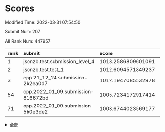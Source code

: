 # Scores

Modified Time: 2022-03-31 07:54:50

Submit Num: 207

All Rank Num: 447957

| rank |               submit               |       score        |       sigma        | pk_num |
| :--- | :--------------------------------- | :----------------- | :----------------- | :----- |
| 1    | jsonzb.test.submission_level_4     | 1013.2586809601091 | 0.7998887034263199 | 8662   |
| 2    | jsonzb.test.test_1                 | 1012.6094571849237 | 0.7984287976424934 | 8659   |
| 3    | cpp.21_12_24.submission-2b2ea0d7   | 1012.1947085532978 | 0.7909777147431245 | 8656   |
| 54   | cpp.2022_01_09.submission-816672bd | 1005.7234172917414 | 0.7158365910876889 | 8655   |
| 71   | cpp.2022_01_09.submission-5b0e3de2 | 1003.6744023569177 | 0.7214784659320885 | 8659   |


<details>
<summary>全部</summary>

| rank |                 submit                 |       score        |       sigma        | pk_num |
| :--- | :------------------------------------- | :----------------- | :----------------- | :----- |
| 1    | jsonzb.test.submission_level_4         | 1013.2586809601091 | 0.7998887034263199 | 8662   |
| 2    | jsonzb.test.test_1                     | 1012.6094571849237 | 0.7984287976424934 | 8659   |
| 3    | cpp.21_12_24.submission-2b2ea0d7       | 1012.1947085532978 | 0.7909777147431245 | 8656   |
| 4    | gobigger.level_3.submission_level_3_21 | 1011.7380745992308 | 0.7545803727535008 | 8651   |
| 5    | gobigger.level_3.submission_level_3_39 | 1011.3635843093668 | 0.7700262932671389 | 8658   |
| 6    | gobigger.level_3.submission_level_3_4  | 1011.3629637131011 | 0.7640285087659866 | 8651   |
| 7    | gobigger.level_3.submission_level_3_3  | 1011.3311538774201 | 0.8014025044707505 | 8659   |
| 8    | gobigger.level_3.submission_level_3_30 | 1010.957881270394  | 0.7528631140666889 | 8655   |
| 9    | gobigger.level_3.submission_level_3_11 | 1010.9252569226751 | 0.7774081125399844 | 8657   |
| 10   | gobigger.level_3.submission_level_3_12 | 1010.9155562574651 | 0.7615937754925484 | 8654   |
| 11   | gobigger.level_3.submission_level_3_26 | 1010.8778129309435 | 0.7552736808587477 | 8662   |
| 12   | gobigger.level_3.submission_level_3_40 | 1010.8659901444421 | 0.7764623773424726 | 8656   |
| 13   | gobigger.level_3.submission_level_3_0  | 1010.8609967999594 | 0.7618586206919877 | 8662   |
| 14   | gobigger.level_3.submission_level_3_35 | 1010.805615852477  | 0.7673358611435521 | 8654   |
| 15   | gobigger.level_3.submission_level_3_15 | 1010.8037576338858 | 0.7774177519749059 | 8653   |
| 16   | gobigger.level_3.submission_level_3_41 | 1010.6054745742214 | 0.766243012362585  | 8656   |
| 17   | gobigger.level_3.submission_level_3_29 | 1010.5949723537832 | 0.7606076298089383 | 8659   |
| 18   | gobigger.level_3.submission_level_3_49 | 1010.512929202583  | 0.7700918775753745 | 8656   |
| 19   | gobigger.level_3.submission_level_3_31 | 1010.475915182997  | 0.7671179107114932 | 8656   |
| 20   | gobigger.level_3.submission_level_3_5  | 1010.4287496137874 | 0.758501123980794  | 8655   |
| 21   | gobigger.level_3.submission_level_3_37 | 1010.3752901279648 | 0.7539606320380698 | 8658   |
| 22   | gobigger.level_3.submission_level_3_17 | 1010.339508724111  | 0.7615707398601872 | 8655   |
| 23   | gobigger.level_3.submission_level_3_38 | 1010.3333247598916 | 0.7516350624087555 | 8651   |
| 24   | gobigger.level_3.submission_level_3_23 | 1010.2979927814412 | 0.7512829445595702 | 8659   |
| 25   | gobigger.level_3.submission_level_3_19 | 1010.2455725659913 | 0.7627083449664641 | 8659   |
| 26   | gobigger.level_3.submission_level_3_22 | 1010.1740838118304 | 0.7567482210594777 | 8652   |
| 27   | gobigger.level_3.submission_level_3_47 | 1010.1404849780016 | 0.7758370866006835 | 8657   |
| 28   | gobigger.level_3.submission_level_3_43 | 1010.1117736524825 | 0.7861246454446494 | 8654   |
| 29   | gobigger.level_3.submission_level_3_9  | 1010.1092925400538 | 0.7677319000935983 | 8656   |
| 30   | gobigger.level_3.submission_level_3_6  | 1009.8749578510792 | 0.7684627439607241 | 8658   |
| 31   | gobigger.level_3.submission_level_3_48 | 1009.8674098407366 | 0.757421337816586  | 8658   |
| 32   | gobigger.level_3.submission_level_3_33 | 1009.8266246493359 | 0.7387694193504093 | 8651   |
| 33   | gobigger.level_3.submission_level_3_27 | 1009.8221672439032 | 0.7447922576964435 | 8658   |
| 34   | gobigger.level_3.submission_level_3_25 | 1009.6415526114938 | 0.7570009083407377 | 8653   |
| 35   | gobigger.level_3.submission_level_3_36 | 1009.6379350534555 | 0.7447771717844445 | 8654   |
| 36   | gobigger.level_3.submission_level_3_32 | 1009.6279759001826 | 0.7550006220057468 | 8661   |
| 37   | gobigger.level_3.submission_level_3_10 | 1009.6183817850532 | 0.7583328227670191 | 8656   |
| 38   | gobigger.level_3.submission_level_3_2  | 1009.5005553753949 | 0.7437685285335838 | 8653   |
| 39   | gobigger.level_3.submission_level_3_20 | 1009.4597942457904 | 0.746210910797027  | 8656   |
| 40   | gobigger.level_3.submission_level_3_24 | 1009.4565543826603 | 0.7331197540726629 | 8657   |
| 41   | gobigger.level_3.submission_level_3_46 | 1009.4320171197685 | 0.7700442717848756 | 8656   |
| 42   | gobigger.level_3.submission_level_3_13 | 1009.4316935794658 | 0.7613485991620383 | 8654   |
| 43   | gobigger.level_3.submission_level_3_18 | 1009.3876108925305 | 0.7522459718927372 | 8657   |
| 44   | gobigger.level_3.submission_level_3_28 | 1009.259379598807  | 0.7624397939605205 | 8659   |
| 45   | gobigger.level_3.submission_level_3_34 | 1009.194752734472  | 0.7314039944740804 | 8660   |
| 46   | gobigger.level_3.submission_level_3_7  | 1009.1892870117924 | 0.7456508934418595 | 8652   |
| 47   | gobigger.level_3.submission_level_3_16 | 1009.1678810061112 | 0.7289769271912379 | 8653   |
| 48   | gobigger.level_3.submission_level_3_42 | 1009.1631092421123 | 0.7551220463919792 | 8654   |
| 49   | gobigger.level_3.submission_level_3_44 | 1009.0003080608666 | 0.7478906557871347 | 8654   |
| 50   | gobigger.level_3.submission_level_3_14 | 1008.9173974887478 | 0.7589268593746127 | 8655   |
| 51   | gobigger.level_3.submission_level_3_45 | 1008.8703056757126 | 0.777899434036753  | 8659   |
| 52   | gobigger.level_3.submission_level_3_1  | 1008.6880430164586 | 0.7531281817668861 | 8653   |
| 53   | gobigger.level_3.submission_level_3_8  | 1008.4899930411531 | 0.7427883992827499 | 8648   |
| 54   | cpp.2022_01_09.submission-816672bd     | 1005.7234172917414 | 0.7158365910876889 | 8655   |
| 55   | gobigger.level_1.submission_level_1_27 | 1004.633079377838  | 0.7340271672448377 | 8657   |
| 56   | gobigger.level_1.submission_level_1_31 | 1004.5943229278574 | 0.7271666643317605 | 8658   |
| 57   | gobigger.level_1.submission_level_1_36 | 1004.4505923177746 | 0.7155653029703074 | 8659   |
| 58   | gobigger.level_1.submission_level_1_0  | 1004.4370535330539 | 0.714971260896394  | 8657   |
| 59   | gobigger.level_1.submission_level_1_10 | 1004.2301464798362 | 0.7276499189670805 | 8658   |
| 60   | gobigger.level_1.submission_level_1_24 | 1004.1412094543311 | 0.719612975630291  | 8659   |
| 61   | gobigger.level_1.submission_level_1_42 | 1004.0220920230515 | 0.720584032536486  | 8655   |
| 62   | gobigger.level_1.submission_level_1_48 | 1004.0072220938033 | 0.7208642425116755 | 8654   |
| 63   | gobigger.level_1.submission_level_1_30 | 1003.9972154182138 | 0.7182381629703447 | 8654   |
| 64   | gobigger.level_1.submission_level_1_47 | 1003.9609366158782 | 0.7252911179857489 | 8656   |
| 65   | gobigger.level_1.submission_level_1_39 | 1003.9429895635434 | 0.7212953629518949 | 8655   |
| 66   | gobigger.level_1.submission_level_1_33 | 1003.8406541023398 | 0.7172735182251173 | 8654   |
| 67   | gobigger.level_1.submission_level_1_19 | 1003.8375399629202 | 0.7189528772967319 | 8654   |
| 68   | gobigger.level_1.submission_level_1_41 | 1003.7226304497983 | 0.7186625387292453 | 8658   |
| 69   | gobigger.level_1.submission_level_1_14 | 1003.714768273998  | 0.7117663629836427 | 8657   |
| 70   | gobigger.level_1.submission_level_1_8  | 1003.6814240651222 | 0.7103659762432716 | 8655   |
| 71   | cpp.2022_01_09.submission-5b0e3de2     | 1003.6744023569177 | 0.7214784659320885 | 8659   |
| 72   | gobigger.level_1.submission_level_1_26 | 1003.6600678185924 | 0.7045078193859697 | 8657   |
| 73   | gobigger.level_1.submission_level_1_11 | 1003.6537733986277 | 0.7071201294129249 | 8649   |
| 74   | gobigger.level_1.submission_level_1_7  | 1003.6345264308278 | 0.7123626895354466 | 8654   |
| 75   | gobigger.level_1.submission_level_1_4  | 1003.6340992298591 | 0.7204277454786077 | 8657   |
| 76   | gobigger.level_1.submission_level_1_13 | 1003.5457857544181 | 0.7089875367388027 | 8655   |
| 77   | gobigger.level_1.submission_level_1_15 | 1003.5129227075607 | 0.7228764069184653 | 8650   |
| 78   | gobigger.level_1.submission_level_1_40 | 1003.4173664642278 | 0.7115059795499039 | 8657   |
| 79   | gobigger.level_1.submission_level_1_18 | 1003.3797313367974 | 0.7099563962684888 | 8658   |
| 80   | gobigger.level_1.submission_level_1_43 | 1003.3138910498255 | 0.7176299088202156 | 8659   |
| 81   | gobigger.level_1.submission_level_1_5  | 1003.2936240578238 | 0.7230062055939761 | 8661   |
| 82   | gobigger.level_1.submission_level_1_12 | 1003.2490014041496 | 0.7175229272362781 | 8656   |
| 83   | gobigger.level_1.submission_level_1_9  | 1003.2278187799776 | 0.7192023179698405 | 8653   |
| 84   | gobigger.level_1.submission_level_1_1  | 1003.2202682682941 | 0.7361771804154744 | 8658   |
| 85   | gobigger.level_1.submission_level_1_21 | 1003.2088361841328 | 0.715571128120011  | 8660   |
| 86   | gobigger.level_1.submission_level_1_38 | 1003.1537041926947 | 0.7267208145583093 | 8655   |
| 87   | gobigger.level_1.submission_level_1_17 | 1003.1496640877884 | 0.7179282166438965 | 8656   |
| 88   | gobigger.level_1.submission_level_1_32 | 1003.0929710303259 | 0.7139394575331584 | 8653   |
| 89   | gobigger.level_1.submission_level_1_6  | 1003.0900417986824 | 0.7161589453578905 | 8656   |
| 90   | gobigger.level_1.submission_level_1_20 | 1003.0862981441616 | 0.7085434118081589 | 8658   |
| 91   | gobigger.level_1.submission_level_1_22 | 1002.9147636785633 | 0.7199250444181325 | 8653   |
| 92   | gobigger.level_1.submission_level_1_29 | 1002.8630623625846 | 0.7248523807178746 | 8656   |
| 93   | gobigger.level_1.submission_level_1_16 | 1002.8352913816359 | 0.707535316883991  | 8657   |
| 94   | gobigger.level_1.submission_level_1_23 | 1002.7517774157975 | 0.7259064227063421 | 8656   |
| 95   | gobigger.level_1.submission_level_1_28 | 1002.7459613575338 | 0.7183335539305288 | 8656   |
| 96   | gobigger.level_1.submission_level_1_44 | 1002.7443145542661 | 0.7186779685096275 | 8655   |
| 97   | gobigger.level_1.submission_level_1_49 | 1002.5664133808916 | 0.7086682076830402 | 8656   |
| 98   | gobigger.level_1.submission_level_1_46 | 1002.4998752377822 | 0.7181294182343347 | 8659   |
| 99   | gobigger.level_1.submission_level_1_25 | 1002.4398437946408 | 0.7039836591467857 | 8659   |
| 100  | gobigger.level_1.submission_level_1_37 | 1002.4394654648014 | 0.710578455791151  | 8658   |
| 101  | gobigger.level_1.submission_level_1_35 | 1002.3958016924644 | 0.722319642430392  | 8659   |
| 102  | gobigger.level_1.submission_level_1_34 | 1002.3906855566847 | 0.7092605479209038 | 8657   |
| 103  | gobigger.level_1.submission_level_1_2  | 1002.3480032712163 | 0.7117392310861937 | 8656   |
| 104  | gobigger.level_1.submission_level_1_3  | 1002.2693526284679 | 0.7032867818562438 | 8655   |
| 105  | gobigger.level_1.submission_level_1_45 | 1000.8554011334904 | 0.7094866427188011 | 8656   |
| 106  | gobigger.random.submission_random_3    | 997.7355163343075  | 0.699247448377301  | 8658   |
| 107  | gobigger.random.submission_random_12   | 997.7020556684275  | 0.702457825853626  | 8654   |
| 108  | gobigger.random.submission_random_1    | 997.3938686826875  | 0.7270017952106709 | 8656   |
| 109  | gobigger.random.submission_random_2    | 996.9352844979742  | 0.7012489960713587 | 8653   |
| 110  | gobigger.random.submission_random_18   | 996.7945945592229  | 0.7130050303427203 | 8657   |
| 111  | gobigger.random.submission_random_49   | 996.6811315431037  | 0.708645688248961  | 8655   |
| 112  | gobigger.random.submission_random_28   | 996.6353720823903  | 0.7092576297783887 | 8655   |
| 113  | gobigger.random.submission_random_40   | 996.6153930160274  | 0.7078956610269282 | 8651   |
| 114  | gobigger.random.submission_random_48   | 996.6121352733671  | 0.7107991763728126 | 8659   |
| 115  | gobigger.random.submission_random_15   | 996.6020643971524  | 0.7021719711818291 | 8658   |
| 116  | gobigger.random.submission_random_22   | 996.5881112182708  | 0.7138142987641173 | 8653   |
| 117  | gobigger.random.submission_random_29   | 996.5629647268443  | 0.700102182259818  | 8653   |
| 118  | gobigger.random.submission_random_25   | 996.5535419356155  | 0.7078258738746483 | 8654   |
| 119  | gobigger.random.submission_random_42   | 996.5305992200247  | 0.7083514037460231 | 8657   |
| 120  | gobigger.random.submission_random_30   | 996.4924281507195  | 0.7188513361927698 | 8652   |
| 121  | gobigger.random.submission_random_41   | 996.4571475967538  | 0.6967644704310441 | 8658   |
| 122  | gobigger.random.submission_random_34   | 996.4108212225026  | 0.702699983223724  | 8656   |
| 123  | gobigger.random.submission_random_6    | 996.3475099175882  | 0.7325229993900221 | 8659   |
| 124  | gobigger.random.submission_random_9    | 996.3326695037637  | 0.7090063611981879 | 8660   |
| 125  | gobigger.random.submission_random_39   | 996.2796710422344  | 0.7166616233470716 | 8653   |
| 126  | gobigger.random.submission_random_38   | 996.2262921894799  | 0.7093013726723876 | 8656   |
| 127  | gobigger.random.submission_random_23   | 996.2163632157577  | 0.7141535547513138 | 8657   |
| 128  | gobigger.random.submission_random_47   | 996.189597139654   | 0.7026906789801236 | 8662   |
| 129  | gobigger.random.submission_random_20   | 996.1794647934054  | 0.699182290743965  | 8660   |
| 130  | gobigger.random.submission_random_4    | 996.1519055136753  | 0.7079199399993057 | 8651   |
| 131  | gobigger.random.submission_random_32   | 996.0360389906209  | 0.7076497390957616 | 8656   |
| 132  | gobigger.random.submission_random_35   | 996.0307803902826  | 0.7080948027527786 | 8659   |
| 133  | gobigger.random.submission_random_37   | 996.0213517097528  | 0.722146574567906  | 8660   |
| 134  | gobigger.random.submission_random_44   | 995.8621905564348  | 0.7096692470267798 | 8656   |
| 135  | gobigger.random.submission_random_31   | 995.8305131256297  | 0.7158230332017158 | 8658   |
| 136  | gobigger.random.submission_random_36   | 995.7907658636759  | 0.7092845174045865 | 8652   |
| 137  | gobigger.random.submission_random_5    | 995.7841832692959  | 0.7204491402928516 | 8655   |
| 138  | gobigger.random.submission_random_14   | 995.7549149744708  | 0.7208104818515934 | 8656   |
| 139  | gobigger.random.submission_random_45   | 995.6846321198938  | 0.7159397638459514 | 8655   |
| 140  | gobigger.random.submission_random_10   | 995.6289682943222  | 0.7170332234001783 | 8662   |
| 141  | gobigger.random.submission_random_27   | 995.5504374981288  | 0.7119787495872332 | 8655   |
| 142  | gobigger.random.submission_random_46   | 995.5161344279254  | 0.7295871083569914 | 8653   |
| 143  | gobigger.random.submission_random_43   | 995.4949176257011  | 0.729191094167707  | 8652   |
| 144  | gobigger.random.submission_random_21   | 995.4623246099205  | 0.7071188763408963 | 8647   |
| 145  | gobigger.random.submission_random_7    | 995.4264913875822  | 0.7179001085394321 | 8654   |
| 146  | gobigger.random.submission_random_13   | 995.3538975093845  | 0.7143175119644695 | 8654   |
| 147  | gobigger.random.submission_random_33   | 995.2929287643602  | 0.7121377601885036 | 8661   |
| 148  | gobigger.random.submission_random_19   | 995.2435566714494  | 0.7148699930684346 | 8658   |
| 149  | gobigger.random.submission_random_8    | 995.2231498812938  | 0.7138597395103075 | 8660   |
| 150  | gobigger.random.submission_random_24   | 995.1371823553172  | 0.7126785360571286 | 8654   |
| 151  | gobigger.random.submission_random_16   | 995.0338096070672  | 0.7198017455630644 | 8661   |
| 152  | gobigger.random.submission_random_17   | 994.8180213475655  | 0.7252577990977873 | 8655   |
| 153  | gobigger.random.submission_random_11   | 994.8027719273292  | 0.712493566981542  | 8658   |
| 154  | gobigger.random.submission_random_0    | 994.3729686171373  | 0.7156281839503291 | 8655   |
| 155  | gobigger.random.submission_random_26   | 994.3650539701757  | 0.7131806980472339 | 8656   |
| 156  | gobigger.level_2.submission_level_2_22 | 994.1841697852152  | 0.7353610470724643 | 8655   |
| 157  | gobigger.level_2.submission_level_2_44 | 993.6411698832655  | 0.7310116701585664 | 8654   |
| 158  | gobigger.level_2.submission_level_2_14 | 993.5335285746647  | 0.7299533316619927 | 8653   |
| 159  | gobigger.level_2.submission_level_2_16 | 993.4272662192434  | 0.7333853184057536 | 8653   |
| 160  | gobigger.level_2.submission_level_2_18 | 993.1914342492212  | 0.7472093796042858 | 8655   |
| 161  | gobigger.level_2.submission_level_2_11 | 993.1144968740242  | 0.7469313800545043 | 8656   |
| 162  | gobigger.level_2.submission_level_2_33 | 993.1125320490665  | 0.740550857683044  | 8657   |
| 163  | gobigger.level_2.submission_level_2_20 | 993.0996710932016  | 0.7477331885287526 | 8655   |
| 164  | gobigger.level_2.submission_level_2_47 | 993.0574035175317  | 0.7309460903084373 | 8663   |
| 165  | gobigger.level_2.submission_level_2_1  | 992.9967367237804  | 0.7262889293602356 | 8658   |
| 166  | gobigger.level_2.submission_level_2_30 | 992.9847949787155  | 0.7268433651684884 | 8659   |
| 167  | gobigger.level_2.submission_level_2_12 | 992.9288850246855  | 0.7592818428482677 | 8657   |
| 168  | gobigger.level_2.submission_level_2_6  | 992.8451343122147  | 0.7319155995958764 | 8660   |
| 169  | gobigger.level_2.submission_level_2_42 | 992.7750599221764  | 0.7415410181730522 | 8657   |
| 170  | gobigger.level_2.submission_level_2_19 | 992.6419978971276  | 0.7517678586239396 | 8656   |
| 171  | gobigger.level_2.submission_level_2_17 | 992.5016888965308  | 0.7219549726818076 | 8655   |
| 172  | gobigger.level_2.submission_level_2_24 | 992.4826464461823  | 0.7273823192861668 | 8662   |
| 173  | gobigger.level_2.submission_level_2_39 | 992.402003041963   | 0.7302016624940374 | 8663   |
| 174  | gobigger.level_2.submission_level_2_4  | 992.3768863070641  | 0.7459361888521444 | 8655   |
| 175  | gobigger.level_2.submission_level_2_8  | 992.3417411010454  | 0.737526321535257  | 8660   |
| 176  | gobigger.level_2.submission_level_2_21 | 992.3274828273123  | 0.739639796239438  | 8655   |
| 177  | gobigger.level_2.submission_level_2_45 | 992.3107114681181  | 0.7395909756598524 | 8653   |
| 178  | gobigger.level_2.submission_level_2_34 | 992.2954707946463  | 0.7262711552443122 | 8657   |
| 179  | gobigger.level_2.submission_level_2_28 | 992.1443834991251  | 0.7428186230916087 | 8654   |
| 180  | gobigger.level_2.submission_level_2_40 | 992.1113527257685  | 0.7430525418015249 | 8659   |
| 181  | gobigger.level_2.submission_level_2_13 | 992.0454298366453  | 0.7370091472481357 | 8661   |
| 182  | gobigger.level_2.submission_level_2_29 | 991.9308752908114  | 0.7478367901642465 | 8656   |
| 183  | gobigger.level_2.submission_level_2_32 | 991.900508669635   | 0.7535529785816866 | 8653   |
| 184  | gobigger.level_2.submission_level_2_7  | 991.7510173667861  | 0.7270845324951621 | 8657   |
| 185  | gobigger.level_2.submission_level_2_15 | 991.6999030144397  | 0.7426763798955971 | 8658   |
| 186  | gobigger.level_2.submission_level_2_5  | 991.6874312986638  | 0.7547249543840954 | 8659   |
| 187  | gobigger.level_2.submission_level_2_49 | 991.6791299157525  | 0.7612534946386625 | 8655   |
| 188  | gobigger.level_2.submission_level_2_26 | 991.5799617992108  | 0.7567036690718094 | 8658   |
| 189  | gobigger.level_2.submission_level_2_43 | 991.5756432148034  | 0.7591471877367216 | 8651   |
| 190  | gobigger.level_2.submission_level_2_23 | 991.5666590496037  | 0.7496168584607921 | 8656   |
| 191  | gobigger.level_2.submission_level_2_25 | 991.4518024410249  | 0.7612484326752421 | 8655   |
| 192  | gobigger.level_2.submission_level_2_48 | 991.2480127581282  | 0.7449189542192354 | 8660   |
| 193  | gobigger.level_2.submission_level_2_35 | 991.2464729390656  | 0.7816707588044316 | 8658   |
| 194  | gobigger.level_2.submission_level_2_31 | 991.2258771693909  | 0.7609079762177037 | 8652   |
| 195  | gobigger.level_2.submission_level_2_2  | 991.1933532680464  | 0.7518617559651931 | 8653   |
| 196  | gobigger.level_2.submission_level_2_37 | 991.1737621692897  | 0.7351757682069575 | 8652   |
| 197  | gobigger.level_2.submission_level_2_46 | 991.1282906214136  | 0.7271014495693421 | 8660   |
| 198  | gobigger.level_2.submission_level_2_9  | 991.1027065165177  | 0.7384287304375926 | 8663   |
| 199  | gobigger.level_2.submission_level_2_36 | 991.0956876327488  | 0.759003938672303  | 8657   |
| 200  | gobigger.level_2.submission_level_2_3  | 991.0223520084387  | 0.7410107108794838 | 8659   |
| 201  | gobigger.level_2.submission_level_2_0  | 991.0088825453513  | 0.7469779954108321 | 8658   |
| 202  | gobigger.level_2.submission_level_2_10 | 990.8397632021916  | 0.7706088429999192 | 8654   |
| 203  | gobigger.level_2.submission_level_2_27 | 990.6386051499269  | 0.7719612635371739 | 8658   |
| 204  | gobigger.level_2.submission_level_2_38 | 990.4041001095926  | 0.7656598896265161 | 8659   |
| 205  | gobigger.level_2.submission_level_2_41 | 990.2458449525853  | 0.7568071492559424 | 8658   |
| 206  | gobigger.none.submission_none_0        | 978.755917964199   | 1.246980527743384  | 8656   |
| 207  | gobigger.none.submission_none_1        | 976.1422299911238  | 1.4783182614388752 | 8650   |

</details>